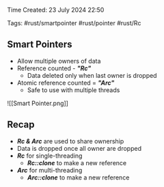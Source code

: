 Time Created: 23 July 2024 22:50

Tags: #rust/smartpointer #rust/pointer #rust/Rc

## Smart Pointers

- Allow multiple owners of data
- Reference counted - ***"Rc"*** 
	- Data deleted only when last owner is dropped
- Atomic reference counted = ***"Arc"*** 
	- Safe to use with multiple threads

![[Smart Pointer.png]]

## Recap

- ***Rc & Arc*** are used to share ownership
- Data is dropped once all owner are dropped
- ***Rc*** for single-threading
	- ***Rc::clone*** to make a new reference
- ***Arc*** for multi-threading
	- ***Arc::clone*** to make a new reference
	